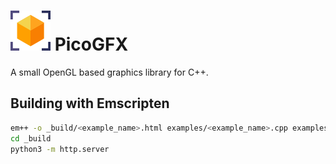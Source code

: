 # ![PicoGFX](logo.png) PicoGFX

A small OpenGL based graphics library for C++.

## Building with Emscripten

```bash
em++ -o _build/<example_name>.html examples/<example_name>.cpp examples/imgui/*.cpp src/glad_gles20/src/glad.c src/*.cpp --preload-file _build/data@/data -Isrc/glad_gles20/include -s USE_GLFW=3 -fno-exceptions -fno-rtti
cd _build
python3 -m http.server
```
